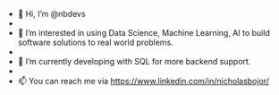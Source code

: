 - 👋 Hi, I’m @nbdevs
- 
- 👀 I’m interested in using Data Science, Machine Learning, AI to build software solutions to real world problems.
- 
- 🌱 I’m currently developing with SQL for more backend support.
- 
- 📫 You can reach me via https://www.linkedin.com/in/nicholasbojor/
